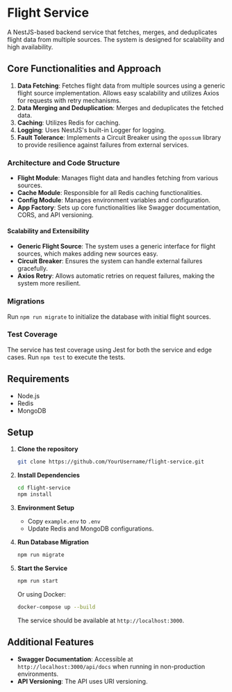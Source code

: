 # Flight Service

A NestJS-based backend service that fetches, merges, and deduplicates flight data from multiple sources. The system is designed for scalability and high availability.

## Core Functionalities and Approach

1. **Data Fetching**: Fetches flight data from multiple sources using a generic flight source implementation. Allows easy scalability and utilizes Axios for requests with retry mechanisms.
2. **Data Merging and Deduplication**: Merges and deduplicates the fetched data.
3. **Caching**: Utilizes Redis for caching.
4. **Logging**: Uses NestJS's built-in Logger for logging.
5. **Fault Tolerance**: Implements a Circuit Breaker using the `opossum` library to provide resilience against failures from external services.

### Architecture and Code Structure

- **Flight Module**: Manages flight data and handles fetching from various sources.
- **Cache Module**: Responsible for all Redis caching functionalities.
- **Config Module**: Manages environment variables and configuration.
- **App Factory**: Sets up core functionalities like Swagger documentation, CORS, and API versioning.

#### Scalability and Extensibility

- **Generic Flight Source**: The system uses a generic interface for flight sources, which makes adding new sources easy.
- **Circuit Breaker**: Ensures the system can handle external failures gracefully.
- **Axios Retry**: Allows automatic retries on request failures, making the system more resilient.

### Migrations

Run `npm run migrate` to initialize the database with initial flight sources.

### Test Coverage

The service has test coverage using Jest for both the service and edge cases. Run `npm test` to execute the tests.

## Requirements

- Node.js
- Redis
- MongoDB

## Setup

1. **Clone the repository**

    ```sh
    git clone https://github.com/YourUsername/flight-service.git
    ```

2. **Install Dependencies**

    ```sh
    cd flight-service
    npm install
    ```

3. **Environment Setup**

    - Copy `example.env` to `.env`
    - Update Redis and MongoDB configurations.

4. **Run Database Migration**

    ```sh
    npm run migrate
    ```
  
5. **Start the Service**

    ```sh
    npm run start
    ```

    Or using Docker:

    ```sh
    docker-compose up --build
    ```

    The service should be available at `http://localhost:3000`.

## Additional Features

- **Swagger Documentation**: Accessible at `http://localhost:3000/api/docs` when running in non-production environments.
- **API Versioning**: The API uses URI versioning.
  